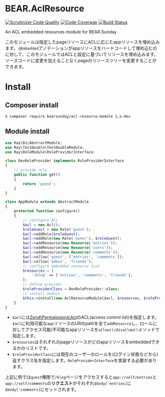 # BEAR.AclResource

[![Scrutinizer Code Quality](https://scrutinizer-ci.com/g/bearsunday/BEAR.AclResourceModule/badges/quality-score.png?b=1.x)](https://scrutinizer-ci.com/g/bearsunday/BEAR.AclResourceModule/?branch=1.x)
[![Code Coverage](https://scrutinizer-ci.com/g/bearsunday/BEAR.AclResourceModule/badges/coverage.png?b=1.x)](https://scrutinizer-ci.com/g/bearsunday/BEAR.AclResourceModule/?branch=1.x)
[![Build Status](https://travis-ci.org/bearsunday/BEAR.AclResourceModule.svg?branch=1.x)](https://travis-ci.org/bearsunday/BEAR.AclResourceModule)

An ACL embedded resources module for BEAR.Sunday

このモジュールは指定したpageリソースにACLに応じたappリソースを埋め込みます。
`@Embedded`アノテーションがappリソースをハードコードして埋め込むのに対して、このモジュールではACLと設定に基づいてリソースを埋め込みます。
ソースコードに変更を加えることなくpageのリソースツリーを変更することができます。

# Install

## Composer install

    $ composer require bearsunday/acl-resource-module 1.x-dev
    
## Module install

```php
use Ray\Di\AbstractModule;
use Ray\TestDouble\TestDoubleModule;
use Ray\RoleModule\RoleProviderInterface;

class DevRoleProvider implements RoleProviderInterface
{
    // provide role
    public function get()
    {
        return 'guest';
    }
}

class AppModule extends AbstractModule
{
    protected function configure()
    {
        // configure ACL
        $acl = new Acl();
        $roleGuest = new Role('guest');
        $acl->addRole($roleGuest);
        $acl->addRole(new Role('owner'), $roleGuest);
        $acl->addResource(new Resource('entries'));
        $acl->addResource(new Resource('users'));
        $acl->addResource(new Resource('comments'));
        $acl->allow('guest', ['entries', 'comments']);
        $acl->allow('admin', 'friends');
        // configure embedded resource list
        $resources = [
            '/blog' => ['entries', 'comments', 'friends'],
        ];
        // define provider
        $roleProviderClass = DevRoleProvider::class;
        // install module        
        $this->install(new AclResourceModule($acl, $resources, $roleProviderClass));
    }
}
```

 * `$acl`には[Zend\Permaissions\Acl](https://framework.zend.com/manual/2.2/en/modules/zend.permissions.acl.intro.html)のACL(access control list)を指定します。
`$acl`に利用可能な`app`リソースのURのpathを全て`addResource`し、ロールに対してアクセス可能/不可能なappリソースを`allow()/disallow()`メソッドで指定します。
 * `$resources`はそれぞれのpageリソースがどのappリソースをembeddedできるかのリストです。
 * `$roleProviderClass`には現在のユーザーのロールを(ログイン状態などから)返すクラス名を指定します。`RoleProviderInterface`を実装する必要があります。

上記に例では`guest`権限で`/blog`ページをアクセスすると`app://self/entries`と`app://self/comments`の**リクエスト**がそれぞれ`$body['entries]`に`$body['comments]`にセットされます。